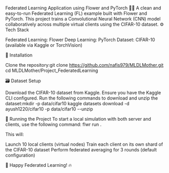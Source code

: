 Federated Learning Application using Flower and PyTorch 🌸🔥
A clean and easy-to-run Federated Learning (FL) example built with Flower and PyTorch. This project trains a Convolutional Neural Network (CNN) model collaboratively across multiple virtual clients using the CIFAR-10 dataset.
⚙️ Tech Stack

Federated Learning: Flower
Deep Learning: PyTorch
Dataset: CIFAR-10 (available via Kaggle or TorchVision)

🔧 Installation

Clone the repository:git clone https://github.com/nafis979/MLDLMother.git
cd MLDLMother/Project_FederatedLearning



🗃️ Dataset Setup

Download the CIFAR-10 dataset from Kaggle. Ensure you have the Kaggle CLI configured.
Run the following commands to download and unzip the dataset:mkdir -p data/cifar10
kaggle datasets download -d ayush1220/cifar10 -p data/cifar10 --unzip



🚀 Running the Project
To start a local simulation with both server and clients, use the following command:
flwr run .

This will:

Launch 10 local clients (virtual nodes)
Train each client on its own shard of the CIFAR-10 dataset
Perform federated averaging for 3 rounds (default configuration)

🌼 Happy Federated Learning! 🔥
